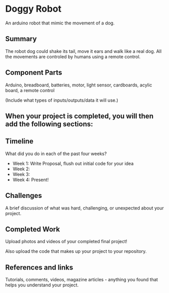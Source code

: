 # Doggy Robot

An arduino robot that mimic the movement of a dog.

## Summary

The robot dog could shake its tail, move it ears and walk like a real dog. All the movements are controled by humans using a remote control.


## Component Parts

Arduino, breadboard, batteries, motor, light sensor, cardboards, acylic board, a remote control

(Include what types of inputs/outputs/data it will use.)

## When your project is completed, you will then add the following sections:

## Timeline

What did you do in each of the past four weeks?

- Week 1: Write Proposal, flush out initial code for your idea
- Week 2:
- Week 3:
- Week 4: Present!
 
## Challenges

A brief discussion of what was hard, challenging, or unexpected about your project.

## Completed Work

Upload photos and videos of your completed final project!

Also upload the code that makes up your project to your repository.

## References and links

Tutorials, comments, videos, magazine articles - anything you found that helps you understand your project.
